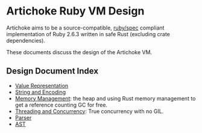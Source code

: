 # Artichoke Ruby VM Design

Artichoke aims to be a source-compatible, [ruby/spec] compliant implementation
of Ruby 2.6.3 written in safe Rust (excluding crate dependencies).

These documents discuss the design of the Artichoke VM.

## Design Document Index

- [Value Representation](value.md)
- [String and Encoding](string.md)
- [Memory Management](memory-management.md): the heap and using Rust memory
  management to get a reference counting GC for free.
- [Threading and Concurrency](threading-and-concurrency.md): True concurrency
  with no GIL.
- [Parser](parser.md)
- [AST](ast.md)

[ruby/spec]: https://github.com/artichoke/spec
